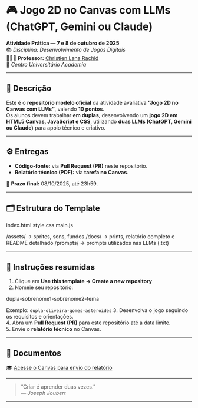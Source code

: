 # 🎮 Jogo 2D no Canvas com LLMs (ChatGPT, Gemini ou Claude)

**Atividade Prática — 7 e 8 de outubro de 2025**  
📚 *Disciplina: Desenvolvimento de Jogos Digitais*  
👨🏻‍🏫 **Professor:** [Christien Lana Rachid](https://github.com/christienrachid)  
📍 *Centro Universitário Academia*  

---

## 🧭 Descrição
Este é o **repositório modelo oficial** da atividade avaliativa **“Jogo 2D no Canvas com LLMs”**, valendo **10 pontos**.  
Os alunos devem trabalhar **em duplas**, desenvolvendo um **jogo 2D em HTML5 Canvas, JavaScript e CSS**, utilizando **duas LLMs (ChatGPT, Gemini ou Claude)** para apoio técnico e criativo.

---

## ⚙️ Entregas
- **Código-fonte:** via **Pull Request (PR)** neste repositório.  
- **Relatório técnico (PDF):** via **tarefa no Canvas**.

📅 **Prazo final:** 08/10/2025, até 23h59.

---

## 🗂️ Estrutura do Template

index.html
style.css
main.js

/assets/ → sprites, sons, fundos
/docs/ → prints, relatório completo e README detalhado
/prompts/ → prompts utilizados nas LLMs (.txt)

---

## 🧩 Instruções resumidas
1. Clique em **Use this template → Create a new repository**  
2. Nomeie seu repositório:  

dupla-sobrenome1-sobrenome2-tema

Exemplo: `dupla-oliveira-gomes-asteroides`
3. Desenvolva o jogo seguindo os requisitos e orientações.  
4. Abra um **Pull Request (PR)** para este repositório até a data limite.  
5. Envie o **relatório técnico** no Canvas.

---

## 🔗 Documentos
🎓 [Acesse o Canvas para envio do relatório](https://uniacademia.instructure.com/)  

---

> “Criar é aprender duas vezes.”  
> — *Joseph Joubert*  

---
